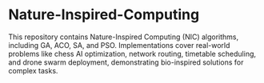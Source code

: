 # Nature-Inspired-Computing
This repository contains Nature-Inspired Computing (NIC) algorithms, including GA, ACO, SA, and PSO. Implementations cover real-world problems like chess AI optimization, network routing, timetable scheduling, and drone swarm deployment, demonstrating bio-inspired solutions for complex tasks.
